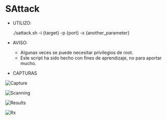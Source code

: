 # SAttack

- UTILIZO:

  ./sattack.sh -i {target} -p {port} -x {another_parameter}
  
- AVISO:
  - Algunas veces se puede necesitar privilegios de root.
  - Este script ha sido hecho con fines de aprendizaje, no para aportar mucho.

- CAPTURAS

![Capture](https://user-images.githubusercontent.com/70720366/161445331-776c34fa-8386-4eb0-9787-92d81a3296b4.PNG)

![Scanning](https://user-images.githubusercontent.com/70720366/161397827-a9ba955a-bc8f-4391-81f6-a94ddcb6a502.PNG)

![Results](https://user-images.githubusercontent.com/70720366/161397828-10ce4d0c-4c38-4498-8c60-b79b2524dd00.PNG)

![Rx](https://user-images.githubusercontent.com/70720366/161397910-48fb673e-9ec8-4ea5-8c1e-f9b2a3f0d642.PNG)
